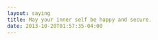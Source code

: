 ```yaml
---
layout: saying
title: May your inner self be happy and secure.
date: 2013-10-20T01:57:35-04:00
---
```

